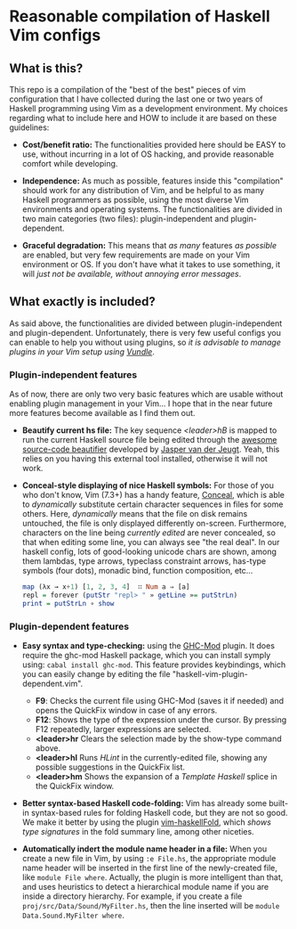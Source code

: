 Reasonable compilation of Haskell Vim configs
=============================================

What is this?
-------------
This repo is a compilation of the "best of the best" pieces of vim configuration that I have
collected during the last one or two years of Haskell programming using Vim as a development
environment. My choices regarding what to include here and HOW to include it are based on these
guidelines:

  * **Cost/benefit ratio:** The functionalities provided here should be EASY to use, without
    incurring in a lot of OS hacking, and provide reasonable comfort while developing.

  * **Independence:** As much as possible, features inside this "compilation" should work for any
    distribution of Vim, and be helpful to as many Haskell programmers as possible, using the
    most diverse Vim environments and operating systems. The functionalities are divided in two
    main categories (two files): plugin-independent and plugin-dependent.

  * **Graceful degradation:** This means that _as many_ features _as possible_ are enabled, but
    very few requirements are made on your Vim environment or OS. If you don't have what it takes
    to use something, it will _just not be available, without annoying error messages_.


What exactly is included?
-------------------------
As said above, the functionalities are divided between plugin-independent and plugin-dependent.
Unfortunately, there is very few useful configs you can enable to help you without using plugins, so
_it is advisable to manage plugins in your Vim setup using [Vundle](https://github.com/gmarik/vundle)_.

### Plugin-independent features ###
As of now, there are only two very basic features which are usable without enabling plugin management
in your Vim... I hope that in the near future more features become available as I find them out.

  * **Beautify current hs file:** The key sequence _\<leader\>hB_ is mapped to run the current Haskell
    source file being edited through the
    [awesome source-code beautifier](https://github.com/jaspervdj/stylish-haskell) developed by
    [Jasper van der Jeugt](http://jaspervdj.be). Yeah, this relies on you having this external
    tool installed, otherwise it will not work.

  * **Conceal-style displaying of nice Haskell symbols:** For those of you who don't know, Vim (7.3+)
    has a handy feature, [Conceal](http://vimdoc.sourceforge.net/htmldoc/version7.html#new-conceal),
    which is able to _dynamically_ substitute certain character sequences in files for some others.
    Here, _dynamically_ means that the file on disk remains untouched, the file is only displayed
    differently on-screen. Furthermore, characters on the line being _currently edited_ are never
    concealed, so that when editing some line, you can always see "the real deal". In our haskell
    config, lots of good-looking unicode chars are shown, among them lambdas, type arrows, typeclass
    constraint arrows, has-type symbols (four dots), monadic bind, function composition, etc...
    ```haskell
    map (λx → x+1) [1, 2, 3, 4]  ∷ Num a ⇒ [a]
    repl = forever (putStr "repl> " » getLine »= putStrLn)
    print = putStrLn ∘ show
    ```

### Plugin-dependent features ###

  * **Easy syntax and type-checking:** using the [GHC-Mod](https://github.com/eagletmt/ghcmod-vim)
    plugin. It does require the ghc-mod Haskell package, which you can install symply using:
    `cabal install ghc-mod`. This feature provides keybindings, which you can easily change by
    editing the file "haskell-vim-plugin-dependent.vim".
    - **F9**: Checks the current file using GHC-Mod (saves it if needed) and opens the QuickFix
      window in case of any errors.
    - **F12**: Shows the type of the expression under the cursor. By pressing F12 repeatedly,
      larger expressions are selected.
    - **\<leader\>hr** Clears the selection made by the show-type command above.
    - **\<leader\>hl** Runs _HLint_ in the currently-edited file, showing any possible suggestions
      in the QuickFix list.
    - **\<leader\>hm** Shows the expansion of a _Template Haskell_ splice in the QuickFix window.

  * **Better syntax-based Haskell code-folding:** Vim has already some built-in syntax-based rules
    for folding Haskell code, but they are not so good. We make it better by using the plugin
    [vim-haskellFold](https://github.com/Twinside/vim-haskellFold), which _shows type signatures_
    in the fold summary line, among other niceties.

  * **Automatically indert the module name header in a file:** When you create a new file in Vim, by
    using `:e File.hs`, the appropriate module name header will be inserted in the first line of the
    newly-created file, like `module File where`. Actually, the plugin is more intelligent than
    that, and uses heuristics to detect a hierarchical module name if you are inside a directory
    hierarchy. For example, if you create a file `proj/src/Data/Sound/MyFilter.hs`, then the line
    inserted will be `module Data.Sound.MyFilter where`.

